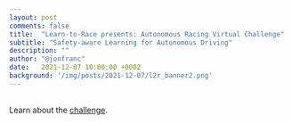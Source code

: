 ```yaml
---
layout: post
comments: false
title:  "Learn-to-Race presents: Autonomous Racing Virtual Challenge"
subtitle: "Safety-aware Learning for Autonomous Driving"
description: ""
author: "@jonfranc"
date:   2021-12-07 10:00:00 +0002
background: '/img/posts/2021-12-07/l2r_banner2.png'
---
```


<div class="container" style="margin-top:30px;margin-bottom:30px;">
    <p>Learn about the <a href="https://learn-to-race.org/challenge/">challenge</a>.</p>
</div>
